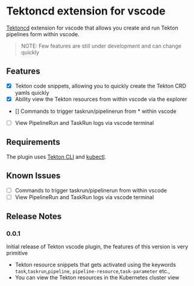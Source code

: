 # Tektoncd extension for vscode

[Tektoncd](https://tekton.dev) extension for vscode that allows you create and run Tekton pipelines form within vscode.

> NOTE: Few features are still under development and can change quickly

## Features

* [X] Tekton code snippets, allowing you to quickly create the Tekton CRD yamls quickly
* [X] Ability view the Tekton resources from within vscode via the explorer
* [] Commands to trigger taskrun/pipelinerun from * within vscode
* [ ] View PipelineRun and TaskRun logs via vscode terminal

## Requirements

The plugin uses [Tekton CLI](https://github.com/tektoncd/cli) and [kubectl](https://kubernetes.io/docs/tasks/tools/install-kubectl/). 

## Known Issues

* [ ] Commands to trigger taskrun/pipelinerun from within vscode
* [ ] View PipelineRun and TaskRun logs via vscode terminal

## Release Notes

### 0.0.1

Initial release of Tekton vscode plugin, the features of this version is very primitive

* Tekton resource snippets that gets activated using the keywords `task`,`taskrun`,`pipeline`, `pipeline-resource`,`task-parameter` etc.,
* You can view the Tekton resources in the Kubernetes cluster view
